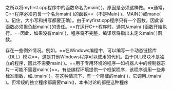 之所以将myfirst.cpp程序中的函数命名为main( )，原因是必须这样做。==通常，C++程序必须包含一个名为main( )的函数==（不是Main( )、MAIN( )或mane( )。记住，大小写和拼写都要正确）。由于myfirst.cpp程序只有一个函数，因此该函数必须担负起main( )的责任。==在运行C++程序时，通常从main( )函数开始执行。==因此，如果没有main( )，程序将不完整，编译器将指出未定义main( )函数。

存在一些例外情况。例如，==在Windows编程中，可以编写一个动态链接库（DLL）模块==，这是其他Windows程序可以使用的代码。由于DLL模块不是独立的程序，因此不需要main( )。==用于专用环境的程序—如机器人中的控制器芯片—可能不需要main( )==。有些编程环境提供一个框架程序，该程序调用一些非标准函数，如_tmain( )。在这种情况下，有一个隐藏的main( )，它调用_tmain( )。但常规的独立程序都需要main()，本书讨论的都是这种程序

